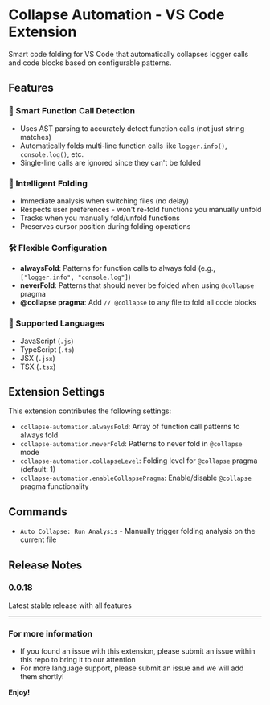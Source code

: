 # Collapse Automation - VS Code Extension

Smart code folding for VS Code that automatically collapses logger calls and code blocks based on configurable patterns.

## Features

### 🎯 Smart Function Call Detection
- Uses AST parsing to accurately detect function calls (not just string matches)
- Automatically folds multi-line function calls like `logger.info()`, `console.log()`, etc.
- Single-line calls are ignored since they can't be folded

### 🔄 Intelligent Folding
- Immediate analysis when switching files (no delay)
- Respects user preferences - won't re-fold functions you manually unfold
- Tracks when you manually fold/unfold functions
- Preserves cursor position during folding operations

### 🛠️ Flexible Configuration
- **alwaysFold**: Patterns for function calls to always fold (e.g., `["logger.info", "console.log"]`)
- **neverFold**: Patterns that should never be folded when using `@collapse` pragma
- **@collapse pragma**: Add `// @collapse` to any file to fold all code blocks

### 📝 Supported Languages
- JavaScript (`.js`)
- TypeScript (`.ts`)
- JSX (`.jsx`)
- TSX (`.tsx`)

## Extension Settings

This extension contributes the following settings:

* `collapse-automation.alwaysFold`: Array of function call patterns to always fold
* `collapse-automation.neverFold`: Patterns to never fold in `@collapse` mode
* `collapse-automation.collapseLevel`: Folding level for `@collapse` pragma (default: 1)
* `collapse-automation.enableCollapsePragma`: Enable/disable `@collapse` pragma functionality

## Commands

* `Auto Collapse: Run Analysis` - Manually trigger folding analysis on the current file

## Release Notes

### 0.0.18

Latest stable release with all features

---

### For more information

- If you found an issue with this extension, please submit an issue within this repo to bring it to our attention
- For more language support, please submit an issue and we will add them shortly!

**Enjoy!**

